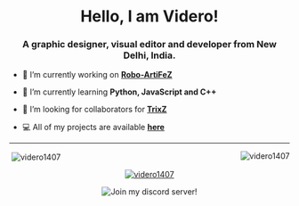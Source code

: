 <h1 align="center">Hello, I am Videro!</h1>
<h3 align="center">A graphic designer, visual editor and developer from New Delhi, India.</h3>


- 🔭 I’m currently working on [**Robo-ArtiFeZ**](https://github.com/Videro1407/ArtiFeZ)

- 🌱 I’m currently learning **Python, JavaScript and C++**

- 🤝 I’m looking for collaborators for [**TrixZ**](https://discordbotlist.com/bots/trixz)

- 💻 All of my projects are available [**here**](https://www.github.com/Videro1407)

<hr>

<p><img align="right" src="https://github-readme-stats.vercel.app/api/top-langs?username=videro1407&show_icons=true&locale=en&layout=compact&theme=dark" alt="videro1407" /></p>
<p>&nbsp;<img align="center" src="https://github-readme-stats.vercel.app/api?username=videro1407&show_icons=true&locale=en&theme=dark&layout=compact" alt="videro1407" /></p>

<p align="center"> <a href="https://twitter.com/videro1407" target="blank"><img src="https://img.shields.io/twitter/follow/videro1407?logo=twitter&style=for-the-badge&color=blue&lablelColor=ffffff&logoColor=blue" alt="videro1407" title="Follow me on Twitter!"/></a> </p>

<p align="center"><img src="https://discordapp.com/api/guilds/690494216572239922/widget.png?style=banner2" alt="Join my discord server!" title="Join my discord server!"/></p>
